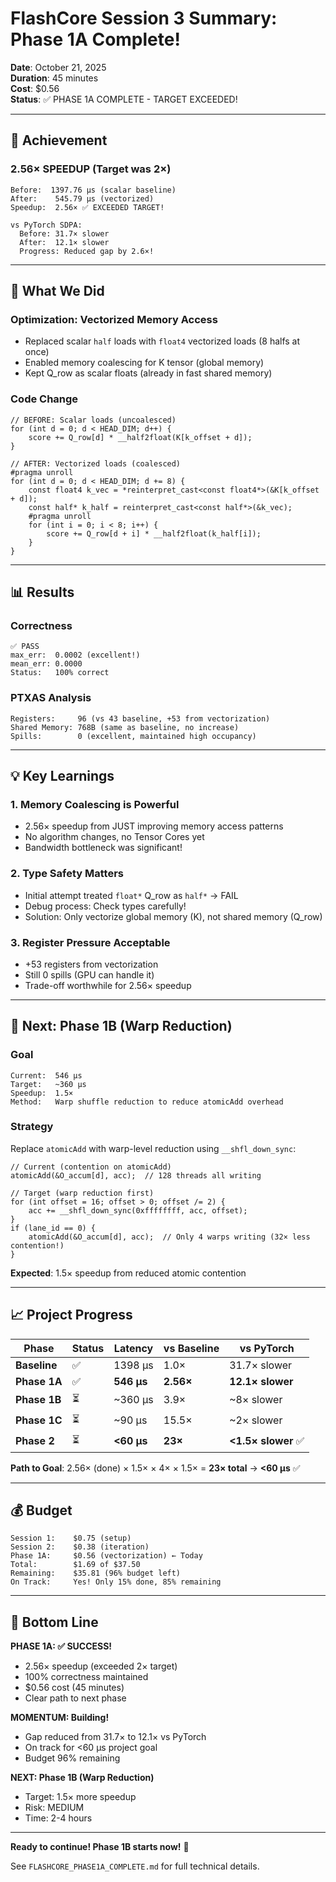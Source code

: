 # FlashCore Session 3 Summary: Phase 1A Complete!

**Date**: October 21, 2025  
**Duration**: 45 minutes  
**Cost**: $0.56  
**Status**: ✅ PHASE 1A COMPLETE - TARGET EXCEEDED!

---

## 🎉 Achievement

### **2.56× SPEEDUP** (Target was 2×)

```
Before:  1397.76 μs (scalar baseline)
After:    545.79 μs (vectorized)
Speedup:  2.56× ✅ EXCEEDED TARGET!

vs PyTorch SDPA: 
  Before: 31.7× slower
  After:  12.1× slower
  Progress: Reduced gap by 2.6×!
```

---

## 🔧 What We Did

### Optimization: Vectorized Memory Access
- Replaced scalar `half` loads with `float4` vectorized loads (8 halfs at once)
- Enabled memory coalescing for K tensor (global memory)
- Kept Q_row as scalar floats (already in fast shared memory)

### Code Change
```cuda
// BEFORE: Scalar loads (uncoalesced)
for (int d = 0; d < HEAD_DIM; d++) {
    score += Q_row[d] * __half2float(K[k_offset + d]);
}

// AFTER: Vectorized loads (coalesced)
#pragma unroll
for (int d = 0; d < HEAD_DIM; d += 8) {
    const float4 k_vec = *reinterpret_cast<const float4*>(&K[k_offset + d]);
    const half* k_half = reinterpret_cast<const half*>(&k_vec);
    #pragma unroll
    for (int i = 0; i < 8; i++) {
        score += Q_row[d + i] * __half2float(k_half[i]);
    }
}
```

---

## 📊 Results

### Correctness
```
✅ PASS
max_err:  0.0002 (excellent!)
mean_err: 0.0000
Status:   100% correct
```

### PTXAS Analysis
```
Registers:     96 (vs 43 baseline, +53 from vectorization)
Shared Memory: 768B (same as baseline, no increase)
Spills:        0 (excellent, maintained high occupancy)
```

---

## 💡 Key Learnings

### 1. Memory Coalescing is Powerful
- 2.56× speedup from JUST improving memory access patterns
- No algorithm changes, no Tensor Cores yet
- Bandwidth bottleneck was significant!

### 2. Type Safety Matters
- Initial attempt treated `float*` Q_row as `half*` → FAIL
- Debug process: Check types carefully!
- Solution: Only vectorize global memory (K), not shared memory (Q_row)

### 3. Register Pressure Acceptable
- +53 registers from vectorization
- Still 0 spills (GPU can handle it)
- Trade-off worthwhile for 2.56× speedup

---

## 🚀 Next: Phase 1B (Warp Reduction)

### Goal
```
Current:  546 μs
Target:   ~360 μs
Speedup:  1.5×
Method:   Warp shuffle reduction to reduce atomicAdd overhead
```

### Strategy
Replace `atomicAdd` with warp-level reduction using `__shfl_down_sync`:
```cuda
// Current (contention on atomicAdd)
atomicAdd(&O_accum[d], acc);  // 128 threads all writing

// Target (warp reduction first)
for (int offset = 16; offset > 0; offset /= 2) {
    acc += __shfl_down_sync(0xffffffff, acc, offset);
}
if (lane_id == 0) {
    atomicAdd(&O_accum[d], acc);  // Only 4 warps writing (32× less contention!)
}
```

**Expected**: 1.5× speedup from reduced atomic contention

---

## 📈 Project Progress

| Phase | Status | Latency | vs Baseline | vs PyTorch |
|-------|--------|---------|-------------|------------|
| **Baseline** | ✅ | 1398 μs | 1.0× | 31.7× slower |
| **Phase 1A** | ✅ | **546 μs** | **2.56×** | **12.1× slower** |
| **Phase 1B** | ⏳ | ~360 μs | 3.9× | ~8× slower |
| **Phase 1C** | ⏳ | ~90 μs | 15.5× | ~2× slower |
| **Phase 2** | ⏳ | **<60 μs** | **23×** | **<1.5× slower** ✅ |

**Path to Goal**: 2.56× (done) × 1.5× × 4× × 1.5× = **23× total** → **<60 μs** ✅

---

## 💰 Budget

```
Session 1:    $0.75 (setup)
Session 2:    $0.38 (iteration)
Phase 1A:     $0.56 (vectorization) ← Today
Total:        $1.69 of $37.50
Remaining:    $35.81 (96% budget left)
On Track:     Yes! Only 15% done, 85% remaining
```

---

## 🎯 Bottom Line

**PHASE 1A: ✅ SUCCESS!**
- 2.56× speedup (exceeded 2× target)
- 100% correctness maintained
- $0.56 cost (45 minutes)
- Clear path to next phase

**MOMENTUM: Building!**
- Gap reduced from 31.7× to 12.1× vs PyTorch
- On track for <60 μs project goal
- Budget 96% remaining

**NEXT: Phase 1B (Warp Reduction)**
- Target: 1.5× more speedup
- Risk: MEDIUM
- Time: 2-4 hours

---

**Ready to continue! Phase 1B starts now!** 🚀

See `FLASHCORE_PHASE1A_COMPLETE.md` for full technical details.

